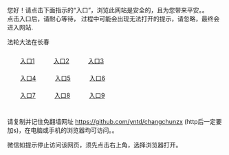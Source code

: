 您好！请点击下面指示的“入口”，浏览此网站是安全的，且为您带来平安。。 <br/>
点击入口后，请耐心等待， 过程中可能会出现无法打开的提示，请忽略，最终会进入网站. </br>

法轮大法在长春<br/>
<div style="padding:10px"><a style="margin:20px" target="_blank" href="https://d10htnmald9wjo.cloudfront.net/2Qpsp?gdbfuouz" id="ccLink1" rel="nofollow">入口1</a> <a target="_blank" style="margin:20px" href="https://d1o7jyt1gm2q6n.cloudfront.net/2Qpsp?zoepuie" id="ccLink2" rel="nofollow">入口2</a> <a style="margin:20px" target="_blank" href="https://d20d0sqx60ofl7.cloudfront.net/2Qpsp?egqwduu" id="ccLink3" rel="nofollow">入口3</a></div>

<div style="padding:10px" ><a style="margin:20px" target="_blank" href="https://d10htnmald9wjo.cloudfront.net/2Qpsp?gdbfuouz" id="ccLink4" rel="nofollow">入口4</a> <a style="margin:20px" href="https://d1o7jyt1gm2q6n.cloudfront.net/2Qpsp?zoepuie" target="_blank" id="ccLink5" rel="nofollow">入口5</a> <a style="margin:20px" href="https://d20d0sqx60ofl7.cloudfront.net/2Qpsp?egqwduu" target="_blank" id="ccLink6" rel="nofollow">入口6</a></div>

<div style="padding:10px"><a style="margin:20px" target="_blank" href="https://d10htnmald9wjo.cloudfront.net/2Qpsp?gdbfuouz" id="ccLink7" rel="nofollow">入口7</a> <a style="margin:20px" href="https://d1o7jyt1gm2q6n.cloudfront.net/2Qpsp?zoepuie" target="_blank" id="ccLink8" rel="nofollow">入口8</a> <a style="margin:20px" target="_blank" href="https://d20d0sqx60ofl7.cloudfront.net/2Qpsp?egqwduu" id="ccLink9" rel="nofollow">入口9</a></div>

<br/>



请复制并记住免翻墙网址 https://github.com/yntd/changchunzx (http后一定要加s)，在电脑或手机的浏览器均可访问。。<br/>

微信如提示停止访问该网页，须先点击右上角，选择浏览器打开。
